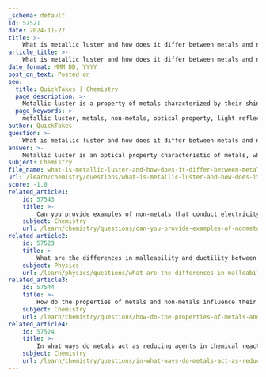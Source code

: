 ```yaml
---
_schema: default
id: 57521
date: 2024-11-27
title: >-
    What is metallic luster and how does it differ between metals and non-metals?
article_title: >-
    What is metallic luster and how does it differ between metals and non-metals?
date_format: MMM DD, YYYY
post_on_text: Posted on
seo:
  title: QuickTakes | Chemistry
  page_description: >-
    Metallic luster is a property of metals characterized by their shiny appearance due to surface light reflection, contrasting with non-metals which generally appear dull, except for certain cases like diamond.
  page_keywords: >-
    metallic luster, metals, non-metals, optical property, light reflection, shiny appearance, electron interaction, dull appearance, exceptions, transparency, conductivity, physical properties, chemical behavior
author: QuickTakes
question: >-
    What is metallic luster and how does it differ between metals and non-metals?
answer: >-
    Metallic luster is an optical property characteristic of metals, which refers to their ability to reflect light from their surface, giving them a shiny appearance. This quality is due to the presence of loosely bound electrons in metals that can interact with light particles (photons) of various energies, resulting in the reflective surface that is typical of metals.\n\nIn contrast, non-metals generally do not exhibit metallic luster. Most non-metals appear dull or non-reflective, lacking the shiny surface associated with metals. However, there are exceptions; for example, carbon in the form of diamond is known for its lustrous appearance. Non-metals can also be found in various states of matter (solid, liquid, and gas) at room temperature, while metals are typically solid.\n\nThe differences in luster between metals and non-metals can be summarized as follows:\n\n- **Metals**: \n  - Exhibit a shiny, reflective surface (metallic luster).\n  - Are generally opaque and have a glittering appearance.\n  - Good conductors of heat and electricity.\n\n- **Non-Metals**: \n  - Typically lack luster and appear dull.\n  - Can be transparent or translucent, depending on the specific non-metal.\n  - Generally poor conductors of heat and electricity, with some exceptions like graphite.\n\nIn summary, metallic luster is a defining property of metals, while non-metals usually do not possess this characteristic, contributing to their distinct physical and chemical behaviors.
subject: Chemistry
file_name: what-is-metallic-luster-and-how-does-it-differ-between-metals-and-nonmetals.md
url: /learn/chemistry/questions/what-is-metallic-luster-and-how-does-it-differ-between-metals-and-nonmetals
score: -1.0
related_article1:
    id: 57543
    title: >-
        Can you provide examples of non-metals that conduct electricity?
    subject: Chemistry
    url: /learn/chemistry/questions/can-you-provide-examples-of-nonmetals-that-conduct-electricity
related_article2:
    id: 57523
    title: >-
        What are the differences in malleability and ductility between metals and non-metals?
    subject: Physics
    url: /learn/physics/questions/what-are-the-differences-in-malleability-and-ductility-between-metals-and-nonmetals
related_article3:
    id: 57544
    title: >-
        How do the properties of metals and non-metals influence their use in everyday products?
    subject: Chemistry
    url: /learn/chemistry/questions/how-do-the-properties-of-metals-and-nonmetals-influence-their-use-in-everyday-products
related_article4:
    id: 57524
    title: >-
        In what ways do metals act as reducing agents in chemical reactions?
    subject: Chemistry
    url: /learn/chemistry/questions/in-what-ways-do-metals-act-as-reducing-agents-in-chemical-reactions
---
```


&nbsp;